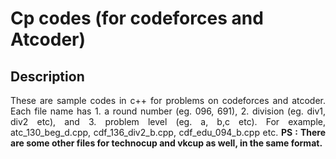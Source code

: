 # Cp codes (for codeforces and Atcoder)
## Description
<div style = "text-align: justify">These are sample codes in c++ for problems on codeforces and atcoder. Each file name has 1. a round number (eg. 096, 691), 2. division (eg. div1, div2 etc), and 3. problem level (eg. a, b,c etc). For example, atc_130_beg_d.cpp, cdf_136_div2_b.cpp, cdf_edu_094_b.cpp etc. <b>PS : There are some other files for technocup and vkcup as well, in the same format.</b></div>
